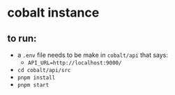 # cobalt instance
## to run:
- a `.env` file needs to be make in `cobalt/api` that says:
  - `API_URL=http://localhost:9000/`
- `cd cobalt/api/src`
- `pnpm install`
- `pnpm start`